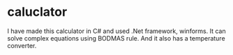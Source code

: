 # caluclator
I have made this calculator in C# and used .Net framework, winforms.
It can solve complex equations using BODMAS rule.
And it also has a temperature converter.
